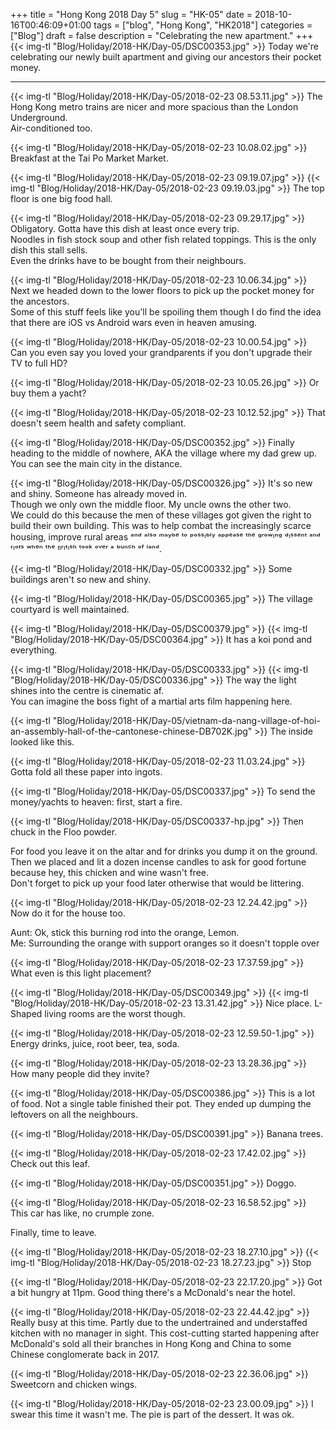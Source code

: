 +++
title = "Hong Kong 2018 Day 5"
slug = "HK-05"
date = 2018-10-16T00:46:09+01:00
tags = ["blog", "Hong Kong", "HK2018"]
categories = ["Blog"]
draft = false
description = "Celebrating the new apartment."
+++
{{< img-tl "Blog/Holiday/2018-HK/Day-05/DSC00353.jpg" >}}
Today we're celebrating our newly built apartment and giving our ancestors their pocket money.
<!--more-->
***
{{< img-tl "Blog/Holiday/2018-HK/Day-05/2018-02-23 08.53.11.jpg" >}}
The Hong Kong metro trains are nicer and more spacious than the London Underground.  
Air-conditioned too.

{{< img-tl "Blog/Holiday/2018-HK/Day-05/2018-02-23 10.08.02.jpg" >}}
Breakfast at the Tai Po Market Market.

{{< img-tl "Blog/Holiday/2018-HK/Day-05/2018-02-23 09.19.07.jpg" >}}
{{< img-tl "Blog/Holiday/2018-HK/Day-05/2018-02-23 09.19.03.jpg" >}}
The top floor is one big food hall.

{{< img-tl "Blog/Holiday/2018-HK/Day-05/2018-02-23 09.29.17.jpg" >}}
Obligatory. Gotta have this dish at least once every trip.  
Noodles in fish stock soup and other fish related toppings. This is the only dish this stall sells.  
Even the drinks have to be bought from their neighbours.

{{< img-tl "Blog/Holiday/2018-HK/Day-05/2018-02-23 10.06.34.jpg" >}}
Next we headed down to the lower floors to pick up the pocket money for the ancestors.  
Some of this stuff feels like you'll be spoiling them though I do find the idea that there are iOS vs Android wars even in heaven amusing.

{{< img-tl "Blog/Holiday/2018-HK/Day-05/2018-02-23 10.00.54.jpg" >}}
Can you even say you loved your grandparents if you don't upgrade their TV to full HD?

{{< img-tl "Blog/Holiday/2018-HK/Day-05/2018-02-23 10.05.26.jpg" >}}
Or buy them a yacht?

{{< img-tl "Blog/Holiday/2018-HK/Day-05/2018-02-23 10.12.52.jpg" >}}
That doesn't seem health and safety compliant.

{{< img-tl "Blog/Holiday/2018-HK/Day-05/DSC00352.jpg" >}}
Finally heading to the middle of nowhere, AKA the village where my dad grew up.  
You can see the main city in the distance.

{{< img-tl "Blog/Holiday/2018-HK/Day-05/DSC00326.jpg" >}}
It's so new and shiny. Someone has already moved in.  
Though we only own the middle floor. My uncle owns the other two.  
We could do this because the men of these villages got given the right to build their own building. This was to help combat the increasingly scarce housing, improve rural areas ᵃⁿᵈ ᵃˡˢᵒ ᵐᵃʸᵇᵉ ᵗᵒ ᵖᵒˢˢᶦᵇˡʸ ᵃᵖᵖᵉᵃˢᵉ ᵗʰᵉ ᵍʳᵒʷᶦⁿᵍ ᵈᶦˢˢᵉⁿᵗ ᵃⁿᵈ ʳᶦᵒᵗˢ ʷʰᵉⁿ ᵗʰᵉ ᴮʳᶦᵗᶦˢʰ ᵗᵒᵒᵏ ᵒᵛᵉʳ ᵃ ᵇᵘⁿᶜʰ ᵒᶠ ˡᵃⁿᵈ.

{{< img-tl "Blog/Holiday/2018-HK/Day-05/DSC00332.jpg" >}}
Some buildings aren't so new and shiny.

{{< img-tl "Blog/Holiday/2018-HK/Day-05/DSC00365.jpg" >}}
The village courtyard is well maintained.

{{< img-tl "Blog/Holiday/2018-HK/Day-05/DSC00379.jpg" >}}
{{< img-tl "Blog/Holiday/2018-HK/Day-05/DSC00364.jpg" >}}
It has a koi pond and everything.

{{< img-tl "Blog/Holiday/2018-HK/Day-05/DSC00333.jpg" >}}
{{< img-tl "Blog/Holiday/2018-HK/Day-05/DSC00336.jpg" >}}
The way the light shines into the centre is cinematic af.  
You can imagine the boss fight of a martial arts film happening here.

{{< img-tl "Blog/Holiday/2018-HK/Day-05/vietnam-da-nang-village-of-hoi-an-assembly-hall-of-the-cantonese-chinese-DB702K.jpg" >}}
The inside looked like this.

{{< img-tl "Blog/Holiday/2018-HK/Day-05/2018-02-23 11.03.24.jpg" >}}
Gotta fold all these paper into ingots.

{{< img-tl "Blog/Holiday/2018-HK/Day-05/DSC00337.jpg" >}}
To send the money/yachts to heaven: first, start a fire.

{{< img-tl "Blog/Holiday/2018-HK/Day-05/DSC00337-hp.jpg" >}}
Then chuck in the Floo powder.  

For food you leave it on the altar and for drinks you dump it on the ground.  
Then we placed and lit a dozen incense candles to ask for good fortune because hey, this chicken and wine wasn't free.  
Don't forget to pick up your food later otherwise that would be littering.

{{< img-tl "Blog/Holiday/2018-HK/Day-05/2018-02-23 12.24.42.jpg" >}}
Now do it for the house too.

Aunt: Ok, stick this burning rod into the orange, Lemon.  
Me: Surrounding the orange with support oranges so it doesn't topple over

{{< img-tl "Blog/Holiday/2018-HK/Day-05/2018-02-23 17.37.59.jpg" >}}
What even is this light placement?

{{< img-tl "Blog/Holiday/2018-HK/Day-05/DSC00349.jpg" >}}
{{< img-tl "Blog/Holiday/2018-HK/Day-05/2018-02-23 13.31.42.jpg" >}}
Nice place. L-Shaped living rooms are the worst though.

{{< img-tl "Blog/Holiday/2018-HK/Day-05/2018-02-23 12.59.50-1.jpg" >}}
Energy drinks, juice, root beer, tea, soda.

{{< img-tl "Blog/Holiday/2018-HK/Day-05/2018-02-23 13.28.36.jpg" >}}
How many people did they invite?

{{< img-tl "Blog/Holiday/2018-HK/Day-05/DSC00386.jpg" >}}
This is a lot of food. Not a single table finished their pot. They ended up dumping the leftovers on all the neighbours.

{{< img-tl "Blog/Holiday/2018-HK/Day-05/DSC00391.jpg" >}}
Banana trees.

{{< img-tl "Blog/Holiday/2018-HK/Day-05/2018-02-23 17.42.02.jpg" >}}
Check out this leaf.

{{< img-tl "Blog/Holiday/2018-HK/Day-05/DSC00351.jpg" >}}
Doggo.

{{< img-tl "Blog/Holiday/2018-HK/Day-05/2018-02-23 16.58.52.jpg" >}}
This car has like, no crumple zone.

Finally, time to leave.

{{< img-tl "Blog/Holiday/2018-HK/Day-05/2018-02-23 18.27.10.jpg" >}}
{{< img-tl "Blog/Holiday/2018-HK/Day-05/2018-02-23 18.27.23.jpg" >}}
Stop

{{< img-tl "Blog/Holiday/2018-HK/Day-05/2018-02-23 22.17.20.jpg" >}}
Got a bit hungry at 11pm. Good thing there's a McDonald's near the hotel.

{{< img-tl "Blog/Holiday/2018-HK/Day-05/2018-02-23 22.44.42.jpg" >}}
Really busy at this time. Partly due to the undertrained and understaffed kitchen with no manager in sight. This cost-cutting started happening after McDonald's sold all their branches in Hong Kong and China to some Chinese conglomerate back in 2017.

{{< img-tl "Blog/Holiday/2018-HK/Day-05/2018-02-23 22.36.06.jpg" >}}
Sweetcorn and chicken wings.

{{< img-tl "Blog/Holiday/2018-HK/Day-05/2018-02-23 23.00.09.jpg" >}}
I swear this time it wasn't me. The pie is part of the dessert. It was ok.
